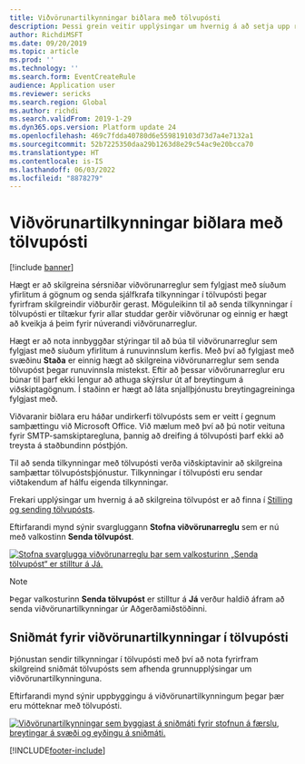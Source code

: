 ```yaml
---
title: Viðvörunartilkynningar biðlara með tölvupósti
description: Þessi grein veitir upplýsingar um hvernig á að setja upp reglur sem senda tilkynningar í tölvupósti þegar fyrirfram skilgreindir viðburðir eiga sér stað.
author: RichdiMSFT
ms.date: 09/20/2019
ms.topic: article
ms.prod: ''
ms.technology: ''
ms.search.form: EventCreateRule
audience: Application user
ms.reviewer: sericks
ms.search.region: Global
ms.author: richdi
ms.search.validFrom: 2019-1-29
ms.dyn365.ops.version: Platform update 24
ms.openlocfilehash: 469c7fdda40780d6e559819103d73d7a4e7132a1
ms.sourcegitcommit: 52b7225350daa29b1263d8e29c54ac9e20bcca70
ms.translationtype: HT
ms.contentlocale: is-IS
ms.lasthandoff: 06/03/2022
ms.locfileid: "8878279"
---
```

# <a name="client-alert-notifications-by-email"></a>Viðvörunartilkynningar biðlara með tölvupósti

[!include [banner](../includes/banner.md)]

Hægt er að skilgreina sérsniðar viðvörunarreglur sem fylgjast með síuðum yfirlitum á gögnum og senda sjálfkrafa tilkynningar í tölvupósti þegar fyrirfram skilgreindir viðburðir gerast. Möguleikinn til að senda tilkynningar í tölvupósti er tiltækur fyrir allar studdar gerðir viðvörunar og einnig er hægt að kveikja á þeim fyrir núverandi viðvörunarreglur.

Hægt er að nota innbyggðar stýringar til að búa til viðvörunarreglur sem fylgjast með síuðum yfirlitum á runuvinnslum kerfis. Með því að fylgjast með svæðinu **Staða** er einnig hægt að skilgreina viðvörunarreglur sem senda tölvupóst þegar runuvinnsla mistekst. Eftir að þessar viðvörunarreglur eru búnar til þarf ekki lengur að athuga skýrslur út af breytingum á viðskiptagögnum. Í staðinn er hægt að láta snjallþjónustu breytingagreininga fylgjast með.

Viðvaranir biðlara eru háðar undirkerfi tölvupósts sem er veitt í gegnum samþættingu við Microsoft Office. Við mælum með því að þú notir veituna fyrir SMTP-samskiptaregluna, þannig að dreifing á tölvupósti þarf ekki að treysta á staðbundinn póstþjón.

Til að senda tilkynningar með tölvupósti verða viðskiptavinir að skilgreina samþættar tölvupóstsþjónustur. Tilkynningar í tölvupósti eru sendar viðtakendum af hálfu eigenda tilkynningar.

Frekari upplýsingar um hvernig á að skilgreina tölvupóst er að finna í [Stilling og sending tölvupósts](../organization-administration/configure-email.md).

Eftirfarandi mynd sýnir svargluggann **Stofna viðvörunarreglu** sem er nú með valkostinn **Senda tölvupóst**.

[![Stofna svarglugga viðvörunarreglu þar sem valkosturinn „Senda tölvupóst“ er stilltur á Já.](./media/Create-alert-rule-form.png)](./media/Create-alert-rule-form.png)

> [!NOTE]
> Þegar valkosturinn **Senda tölvupóst** er stilltur á **Já** verður haldið áfram að senda viðvörunartilkynningar úr Aðgerðamiðstöðinni.

## <a name="alert-notification-email-templates"></a>Sniðmát fyrir viðvörunartilkynningar í tölvupósti

Þjónustan sendir tilkynningar í tölvupósti með því að nota fyrirfram skilgreind sniðmát tölvupósts sem afhenda grunnupplýsingar um viðvörunartilkynninguna.

Eftirfarandi mynd sýnir uppbyggingu á viðvörunartilkynningum þegar þær eru mótteknar með tölvupósti.

[![Viðvörunartilkynningar sem byggjast á sniðmáti fyrir stofnun á færslu, breytingar á svæði og eyðingu á sniðmáti.](./media/Alert-email-templates.png)](./media/Alert-email-templates.png)


[!INCLUDE[footer-include](../../../includes/footer-banner.md)]
